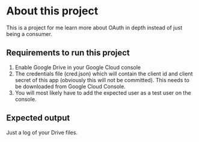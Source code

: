 # About this project
This is a project for me learn more about OAuth in depth instead of just being
a consumer.

## Requirements to run this project
1. Enable Google Drive in your Google Cloud console
2. The credentials file (cred.json) which will contain the client id and client secret of this app (obviously this will not be committed). This needs to be downloaded from Google Cloud Console.
3. You will most likely have to add the expected user as a test user on the console.

## Expected output
Just a log of your Drive files.

